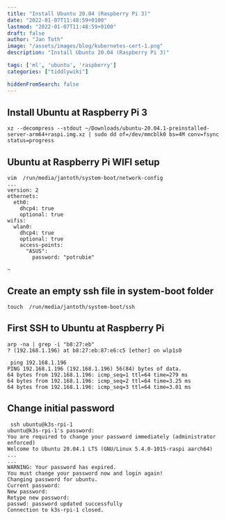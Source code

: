```yaml
---
title: "Install Ubuntu 20.04 (Raspberry Pi 3)"
date: "2022-01-07T11:48:59+0100"
lastmod: "2022-01-07T11:48:59+0100"
draft: false
author: "Jan Toth"
image: "/assets/images/blog/kubernetes-cert-1.png"
description: "Install Ubuntu 20.04 (Raspberry Pi 3)"

tags: ['ml', 'ubuntu', 'raspberry']
categories: ["tiddlywiki"]

hiddenFromSearch: false
---
```


##  Install Ubuntu at Raspberry Pi 3

```
xz --decompress --stdout ~/Downloads/ubuntu-20.04.1-preinstalled-server-arm64+raspi.img.xz | sudo dd of=/dev/mmcblk0 bs=4M conv=fsync status=progress

```


##  Ubuntu at Raspberry Pi WIFI setup

```
vim  /run/media/jantoth/system-boot/network-config
...
version: 2
ethernets:
  eth0:
    dhcp4: true
    optional: true
wifis:
  wlan0:
    dhcp4: true
    optional: true
    access-points:
      "ASUS":
        password: "potrubie"

~
```

##  Create an empty ssh file in system-boot folder

```
touch  /run/media/jantoth/system-boot/ssh
```

##  First SSH to Ubuntu at Raspberry Pi

```
arp -na | grep -i "b8:27:eb"
? (192.168.1.196) at b8:27:eb:87:e6:c5 [ether] on wlp1s0

 ping 192.168.1.196
PING 192.168.1.196 (192.168.1.196) 56(84) bytes of data.
64 bytes from 192.168.1.196: icmp_seq=1 ttl=64 time=279 ms
64 bytes from 192.168.1.196: icmp_seq=2 ttl=64 time=3.25 ms
64 bytes from 192.168.1.196: icmp_seq=3 ttl=64 time=3.01 ms

```


##  Change initial password

```
 ssh ubuntu@k3s-rpi-1
ubuntu@k3s-rpi-1's password:
You are required to change your password immediately (administrator enforced)
Welcome to Ubuntu 20.04.1 LTS (GNU/Linux 5.4.0-1015-raspi aarch64)
...
...
WARNING: Your password has expired.
You must change your password now and login again!
Changing password for ubuntu.
Current password:
New password:
Retype new password:
passwd: password updated successfully
Connection to k3s-rpi-1 closed.

```
